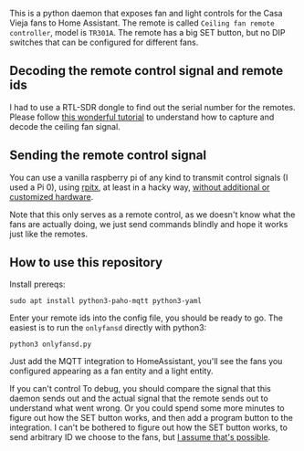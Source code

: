 This is a python daemon that exposes fan and light controls for the Casa Vieja fans to Home Assistant. The remote is called `Ceiling fan remote controller`, model is `TR301A`. The remote has a big SET button, but no DIP switches that can be configured for different fans.

Decoding the remote control signal and remote ids
--

I had to use a RTL-SDR dongle to find out the serial number for the remotes. Please follow [this wonderful tutorial](https://www.youtube.com/watch?v=_GCpqory3kc) to understand how to capture and decode the ceiling fan signal. 

Sending the remote control signal
--

You can use a vanilla raspberry pi of any kind to transmit control signals (I used a Pi 0), using [rpitx](https://github.com/F5OEO/rpitx), at least in a hacky way, [without additional or customized hardware](https://www.youtube.com/watch?v=3lGU7PjJM7k). 

Note that this only serves as a remote control, as we doesn't know what the fans are actually doing, we just send commands blindly and hope it works just like the remotes.

How to use this repository
--

Install prereqs:

```
sudo apt install python3-paho-mqtt python3-yaml
```

Enter your remote ids into the config file, you should be ready to go. The easiest is to run the `onlyfansd` directly with python3:

```
python3 onlyfansd.py
```

Just add the MQTT integration to HomeAssistant, you'll see the fans you configured appearing as a fan entity and a light entity. 

If you can't control To debug, you should compare the signal that this daemon sends out and the actual signal that the remote sends out to understand what went wrong. Or you could spend some more minutes to figure out how the SET button works, and then add a program button to the integration. I can't be bothered to figure out how the SET button works, to send arbitrary ID we choose to the fans, but [I assume that's possible](https://www.amazon.com/review/R2VWOTH0LUT4XJ/).

